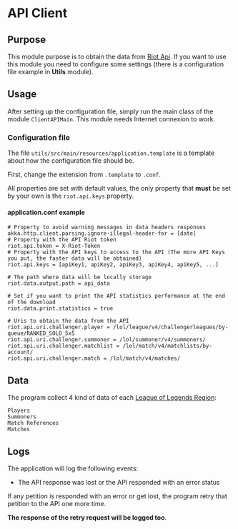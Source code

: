 # API Client

## Purpose
This module purpose is to obtain the data from [Riot Api](https://developer.riotgames.com/apis). If you want to use
this module you need to configure some settings (there is a configuration file example in **Utils** module).

## Usage
After setting up the configuration file, simply run the main class of the module `ClientAPIMain`. This module needs Internet
connexion to work.

### Configuration file
The file ``utils/src/main/resources/application.template`` is a template about how the configuration file should be.

First, change the extension from ``.template`` to ``.conf``. 

All properties are set with default values, the only 
property that **must** be set by your own is the ``riot.api.keys`` property.

#### application.conf example
```
# Property to avoid warning messages in data headers responses
akka.http.client.parsing.ignore-illegal-header-for = [date]
# Property with the API Riot token
riot.api.token = X-Riot-Token
# Property with the API keys to access to the API (The more API Keys you put, the faster data will be obtained)
riot.api.keys = [apiKey1, apiKey2, apiKey3, apiKey4, apiKey5, ...]

# The path where data will be locally storage
riot.data.output.path = api_data

# Set if you want to print the API statistics performance at the end of the download
riot.data.print.statistics = true

# Uris to obtain the data from the API
riot.api.uri.challenger.player = /lol/league/v4/challengerleagues/by-queue/RANKED_SOLO_5x5
riot.api.uri.challenger.summoner = /lol/summoner/v4/summoners/
riot.api.uri.challenger.matchlist = /lol/match/v4/matchlists/by-account/
riot.api.uri.challenger.match = /lol/match/v4/matches/
```
## Data
The program collect 4 kind of data of each [League of Legends Region](https://developer.riotgames.com/docs/lol):
    
    Players
    Summoners
    Match References
    Matches
     
## Logs
The application will log the following events:

* The API response was lost or the API responded with an error status

If any petition is responded with an error or get lost, the program retry that petition to the API one more time.

**The response of the retry request will be logged too**.